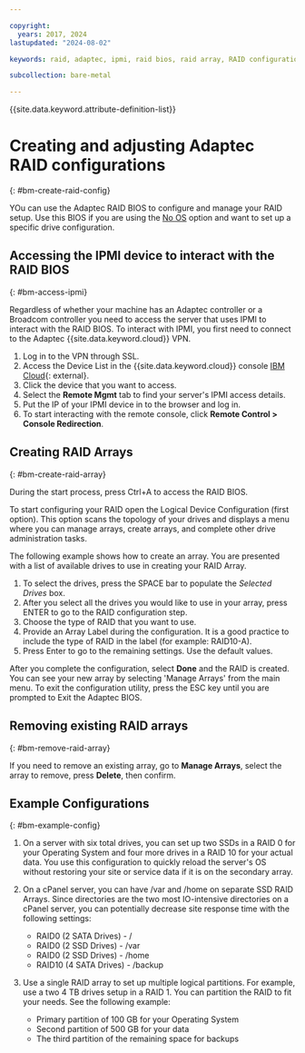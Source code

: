 ```yaml
---

copyright:
  years: 2017, 2024
lastupdated: "2024-08-02"

keywords: raid, adaptec, ipmi, raid bios, raid array, RAID configuration

subcollection: bare-metal

---
```



{{site.data.keyword.attribute-definition-list}}

# Creating and adjusting Adaptec RAID configurations
{: #bm-create-raid-config}

YOu can use the Adaptec RAID BIOS to configure and manage your RAID setup. Use this BIOS if you are using the [No OS](/docs/bare-metal?topic=bare-metal-bm-no-os) option and want to set up a specific drive configuration.

## Accessing the IPMI device to interact with the RAID BIOS
{: #bm-access-ipmi}

Regardless of whether your machine has an Adaptec controller or a Broadcom controller you need to access the server that uses IPMI to interact with the RAID BIOS. To interact with IPMI, you first need to connect to the Adaptec {{site.data.keyword.cloud}} VPN.

1. Log in to the VPN through SSL.
2. Access the Device List in the {{site.data.keyword.cloud}} console [IBM Cloud](https://cloud.ibm.com){: external}.
3. Click the device that you want to access.
4. Select the **Remote Mgmt** tab to find your server's IPMI access details.
5. Put the IP of your IPMI device in to the browser and log in.
6. To start interacting with the remote console, click **Remote Control > Console Redirection**.

## Creating RAID Arrays
{: #bm-create-raid-array}

During the start process, press Ctrl+A to access the RAID BIOS.

To start configuring your RAID open the Logical Device Configuration (first option). This option scans the topology of your drives and displays a menu where you can manage arrays, create arrays, and complete other drive administration tasks.

The following example shows how to create an array. You are presented with a list of available drives to use in creating your RAID Array.

1. To select the drives, press the SPACE bar to populate the *Selected Drives* box.
2. After you select all the drives you would like to use in your array, press ENTER to go to the RAID configuration step.
3. Choose the type of RAID that you want to use.
4. Provide an Array Label during the configuration. It is a good practice to include the type of RAID in the label (for example: RAID10-A).
5. Press Enter to go to the remaining settings. Use the default values.

After you complete the configuration, select **Done** and the RAID is created. You can see your new array by selecting 'Manage Arrays' from the main menu. To exit the configuration utility, press the ESC key until you are prompted to Exit the Adaptec BIOS.

## Removing existing RAID arrays
{: #bm-remove-raid-array}

If you need to remove an existing array, go to **Manage Arrays**, select the array to remove, press **Delete**, then confirm.

## Example Configurations
{: #bm-example-config}

1. On a server with six total drives, you can set up two SSDs in a RAID 0 for your Operating System and four more drives in a RAID 10 for your actual data. You use this configuration to quickly reload the server's OS without restoring your site or service data if it is on the secondary array.

2. On a cPanel server, you can have /var and /home on separate SSD RAID Arrays. Since directories are the two most IO-intensive directories on a cPanel server, you can potentially decrease site response time with the following settings:
   * RAID0 (2 SATA Drives) - /
   * RAID0 (2 SSD Drives) - /var
   * RAID0 (2 SSD Drives) - /home
   * RAID10 (4 SATA Drives) - /backup

3. Use a single RAID array to set up multiple logical partitions. For example, use a two 4 TB drives setup in a RAID 1. You can partition the RAID to fit your needs. See the following example:
   * Primary partition of 100 GB for your Operating System
   * Second partition of 500 GB for your data
   * The third partition of the remaining space for backups

